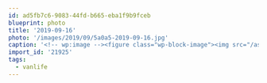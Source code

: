 ```yaml
---
id: ad5fb7c6-9083-44fd-b665-eba1f9b9fceb
blueprint: photo
title: '2019-09-16'
photo: '/images/2019/09/5a0a5-2019-09-16.jpg'
caption: '<!-- wp:image --><figure class="wp-block-image"><img src="/assets/images/2019/09/5a0a5-2019-09-16.jpg" /></figure><!-- /wp:image --><!-- wp:paragraph --><p>Woke up like this. Also, thanks to @charsutt for making #vanlife like an ikea showroom. If I was running the show, it would be a grungy sleeping bag and a pillow made out of t-shirts</p><!-- /wp:paragraph -->'
import_id: '21925'
tags:
  - vanlife
---
```

